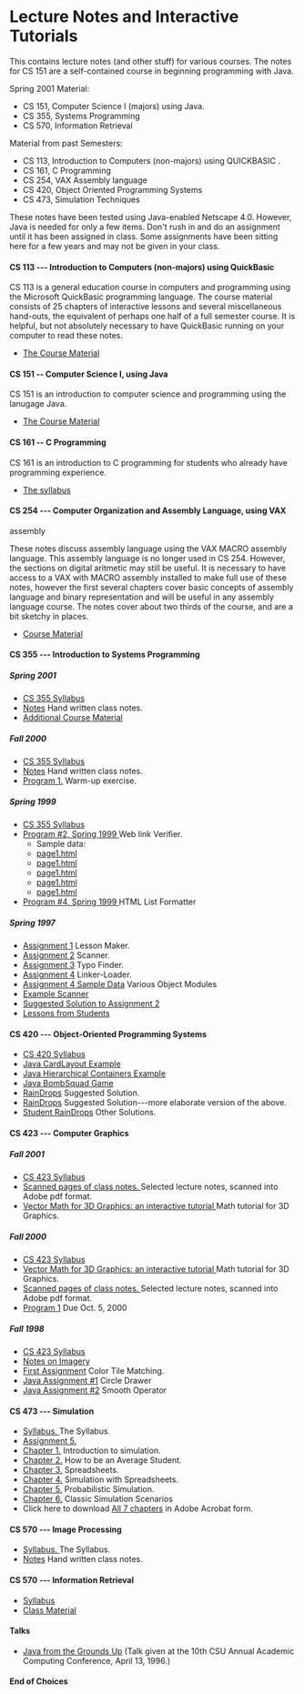 # Lecture Notes and Interactive Tutorials

This contains lecture notes (and other stuff) for various courses. The notes
for CS 151 are a self-contained course in beginning programming with Java.

Spring 2001 Material:

  * CS 151, Computer Science I (majors) using Java. 
  * CS 355, Systems Programming 
  * CS 570, Information Retrieval 

Material from past Semesters:

  * CS 113, Introduction to Computers (non-majors) using QUICKBASIC . 
  * CS 161, C Programming
  * CS 254, VAX Assembly language
  * CS 420, Object Oriented Programming Systems
  * CS 473, Simulation Techniques 

These notes have been tested using Java-enabled Netscape 4.0. However, Java is
needed for only a few items. Don't rush in and do an assignment until it has
been assigned in class. Some assignments have been sitting here for a few
years and may not be given in your class.

#### CS 113 --- Introduction to Computers (non-majors) using QuickBasic

CS 113 is a general education course in computers and programming using the
Microsoft QuickBasic programming language. The course material consists of 25
chapters of interactive lessons and several miscellaneous hand-outs, the
equivalent of perhaps one half of a full semester course. It is helpful, but
not absolutely necessary to have QuickBasic running on your computer to read
these notes.

  * [The Course Material](http://chortle.ccsu.ctstateu.edu/cs113/cs113basic.html) 

#### CS 151 -- Computer Science I, using Java

CS 151 is an introduction to computer science and programming using the
lanugage Java.

  * [The Course Material](http://chortle.ccsu.ctstateu.edu/cs151/cs151java.html) 

#### CS 161 -- C Programming

CS 161 is an introduction to C programming for students who already have
programming experience.

  * [The syllabus](cs161/Syllabus.html) 

#### CS 254 --- Computer Organization and Assembly Language, using VAX
assembly

These notes discuss assembly language using the VAX MACRO assembly language.
This assembly language is no longer used in CS 254. However, the sections on
digital aritmetic may still be useful. It is necessary to have access to a VAX
with MACRO assembly installed to make full use of these notes, however the
first several chapters cover basic concepts of assembly language and binary
representation and will be useful in any assembly language course. The notes
cover about two thirds of the course, and are a bit sketchy in places.

  * [ Course Material](cs254/cs254index.html) 

#### CS 355 --- Introduction to Systems Programming

##### Spring 2001

  * [ CS 355 Syllabus ](http://chortle.ccsu.ctstateu.edu/cs355/syllabus01.html)
  * [ Notes](http://chortle.ccsu.ctstateu.edu/cs355/cs355slides.html)   Hand written class notes. 
  * [ Additional Course Material](http://chortle.ccsu.ctstateu.edu/cs355/cs355index.html)

##### Fall 2000

  * [CS 355 Syllabus ](cs355/Fall2000/syllabus2000.html)
  * [ Notes](http://chortle.ccsu.ctstateu.edu/cs355/cs355slides.html)   Hand written class notes. 
  * [Program 1.](cs355/Fall2000/program1.html) Warm-up exercise. 

##### Spring 1999

  * [CS 355 Syllabus ](cs355/syllabus.html)
  * [Program #2, Spring 1999 ](cs355/Verifier/program2.html) Web link Verifier. 
    * Sample data: 
    * [page1.html](cs355/Verifier/page1.html)
    * [page1.html](cs355/Verifier/page2.html)
    * [page1.html](cs355/Verifier/page3.html)
    * [page1.html](cs355/Verifier/page4.html)
    * [page1.html](cs355/Verifier/page5.html)
  * [Program #4, Spring 1999 ](cs355/program4.pdf) HTML List Formatter 

##### Spring 1997

  * [Assignment 1](cs355/assignment1.html) Lesson Maker. 
  * [Assignment 2](cs355/assignment2.html) Scanner. 
  * [Assignment 3](cs355/program3.html) Typo Finder. 
  * [Assignment 4](cs355/program4.html) Linker-Loader. 
  * [Assignment 4 Sample Data](cs355/LLdata/index.html) Various Object Modules 
  * [Example Scanner](cs355/scanner1.c)
  * [Suggested Solution to Assignment 2](cs355/scanner2.c)
  * [ Lessons from Students](cs355/StudentStuff/StudentStuffIndex.html) 

#### CS 420 --- Object-Oriented Programming Systems

  * [CS 420 Syllabus ](cs420/syllabus.html)
  * [Java CardLayout Example](cs420/poetryMem/poetryMem.html)
  * [Java Hierarchical Containers Example](cs420/poetryMem2/poetryMem2.html)
  * [Java BombSquad Game](cs420/bombSquad/BombSquad.html)
  * [RainDrops](cs420/rainDrops/bpk/RainDrops.html) Suggested Solution. 
  * [RainDrops](cs420/rainDropThreads/RainDropThreads.html) Suggested Solution---more elaborate version of the above. 
  * [Student RainDrops](cs420/studentRainDrops/raindrops.html) Other Solutions. 

#### CS 423 --- Computer Graphics

##### Fall 2001

  * [CS 423 Syllabus ](cs423/Fall01/syllabus.html)
  * [ Scanned pages of class notes. ](http://chortle.ccsu.ctstateu.edu/GraphicsNotes/GraphicsNotesIndex.html)   Selected lecture notes, scanned into Adobe pdf format. 
  * [ Vector Math for 3D Graphics: an interactive tutorial ](http://chortle.ccsu.ctstateu.edu/vectorLessons/vectorIndex.html)   Math tutorial for 3D Graphics. 

##### Fall 2000

  * [CS 423 Syllabus ](cs423/Fall00/syllabus2000.html)
  * [ Vector Math for 3D Graphics: an interactive tutorial ](http://chortle.ccsu.ctstateu.edu/vectorLessons/vectorIndex.html)   Math tutorial for 3D Graphics. 
  * [ Scanned pages of class notes. ](http://chortle.ccsu.ctstateu.edu/GraphicsNotes/GraphicsNotesIndex.html)   Selected lecture notes, scanned into Adobe pdf format. 
  * [Program 1](cs423/Fall00/program1.html) Due Oct. 5, 2000 

##### Fall 1998

  * [CS 423 Syllabus ](cs423/syllabus.html)
  * [Notes on Imagery](cs423/imagingnotes.html)
  * [First Assignment](colorMatch/colorMatchingAssignment.html) Color Tile Matching. 
  * [Java Assignment #1](cs423/Fall98/program1/program1.html) Circle Drawer 
  * [Java Assignment #2](cs423/Fall98/MakeImage/MakeImage.java) Smooth Operator  

#### CS 473 --- Simulation

  * [Syllabus. ](cs473/cs473syl.html)The Syllabus. 
  * [Assignment 5. ](cs473/assignment5.html)
  * [Chapter 1.](cs473/NotesCh01/ch01.html) Introduction to simulation. 
  * [Chapter 2.](cs473/NotesCh02/ch02.html) How to be an Average Student. 
  * [Chapter 3.](cs473/NotesCh03/ch03.html) Spreadsheets. 
  * [Chapter 4.](cs473/NotesCh04/ch04.html) Simulation with Spreadsheets. 
  * [Chapter 5.](cs473/NotesCh05/ch05.html) Probabilistic Simulation. 
  * [Chapter 6.](cs473/NotesCh06/ch06.html) Classic Simulation Scenarios 
  * Click here to download [ All 7 chapters](cs473/simNotes.pdf) in Adobe Acrobat form. 

#### CS 570 --- Image Processing

  * [Syllabus. ](cs570/syllabus.html)The Syllabus. 
  * [ Notes](http://chortle.ccsu.ctstateu.edu/ImageProcessing/NotesIndex.html)   Hand written class notes. 

#### CS 570 --- Information Retrieval

  * [ Syllabus](http://chortle.ccsu.ctstateu.edu/CS570_IR/syllabus.html)
  * [ Class Material](http://chortle.ccsu.ctstateu.edu/CS570_IR/CS570index.html)

#### Talks

* [Java from the Grounds Up](cs420/javaGroundUp.html) (Talk given at the 10th CSU Annual Academic Computing Conference, April 13, 1996.) 

#### End of Choices

